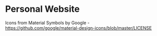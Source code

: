 # Personal Website

Icons from Material Symbols by Google - https://github.com/google/material-design-icons/blob/master/LICENSE